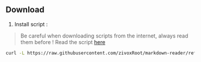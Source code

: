 ## Download

1. Install script :

> Be careful when downloading scripts from the internet, always read them before ! Read the script [here](https://github.com/zivoxRoot/markdown-reader/blob/main/install.sh)

```Bash
curl -L https://raw.githubusercontent.com/zivoxRoot/markdown-reader/refs/heads/main/install.sh | bash
```
